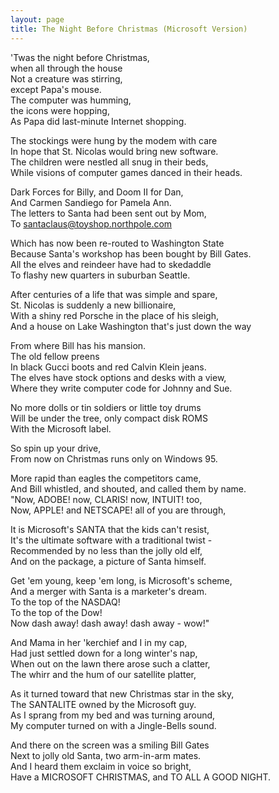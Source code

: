 ```yaml
---
layout: page
title: The Night Before Christmas (Microsoft Version)
---
```


'Twas the night before Christmas,<br>
when all through the house<br>
Not a creature was stirring,<br>
except Papa's mouse.<br>
The computer was humming,<br>
the icons were hopping,<br>
As Papa did last-minute Internet shopping.

The stockings were hung by the modem with care<br>
In hope that St. Nicolas would bring new software.<br>
The children were nestled all snug in their beds,<br>
While visions of computer games danced in their heads.

Dark Forces for Billy, and Doom II for Dan,<br>
And Carmen Sandiego for Pamela Ann.<br>
The letters to Santa had been sent out by Mom,<br>
To santaclaus@toyshop.northpole.com

Which has now been re-routed to Washington State<br>
Because Santa's workshop has been bought by Bill Gates.<br>
All the elves and reindeer have had to skedaddle<br>
To flashy new quarters in suburban Seattle.

After centuries of a life that was simple and spare,<br>
St. Nicolas is suddenly a new billionaire,<br>
With a shiny red Porsche in the place of his sleigh,<br>
And a house on Lake Washington that's just down the way

From where Bill has his mansion.<br>
The old fellow preens<br>
In black Gucci boots and red Calvin Klein jeans.<br>
The elves have stock options and desks with a view,<br>
Where they write computer code for Johnny and Sue.

No more dolls or tin soldiers or little toy drums<br>
Will be under the tree, only compact disk ROMS<br>
With the Microsoft label.

So spin up your drive,<br>
From now on Christmas runs only on Windows 95.

More rapid than eagles the competitors came,<br>
And Bill whistled, and shouted, and called them by name.<br>
"Now, ADOBE! now, CLARIS! now, INTUIT! too,<br>
Now, APPLE! and NETSCAPE! all of you are through,

It is Microsoft's SANTA that the kids can't resist,<br>
It's the ultimate software with a traditional twist -<br>
Recommended by no less than the jolly old elf,<br>
And on the package, a picture of Santa himself.

Get 'em young, keep 'em long, is Microsoft's scheme,<br>
And a merger with Santa is a marketer's dream.<br>
To the top of the NASDAQ!<br>
To the top of the Dow!<br>
Now dash away! dash away! dash away - wow!"

And Mama in her 'kerchief and I in my cap,<br>
Had just settled down for a long winter's nap,<br>
When out on the lawn there arose such a clatter,<br>
The whirr and the hum of our satellite platter,

As it turned toward that new Christmas star in the sky,<br>
The SANTALITE owned by the Microsoft guy.<br>
As I sprang from my bed and was turning around,<br>
My computer turned on with a Jingle-Bells sound.

And there on the screen was a smiling Bill Gates<br>
Next to jolly old Santa, two arm-in-arm mates.<br>
And I heard them exclaim in voice so bright,<br>
Have a MICROSOFT CHRISTMAS, and TO ALL A GOOD NIGHT. 
